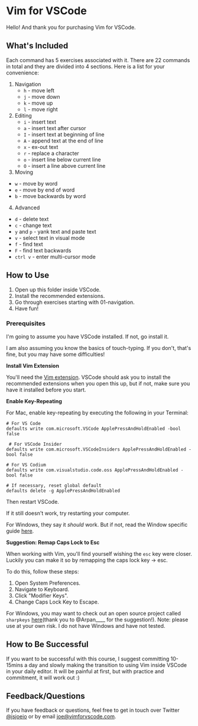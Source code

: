 # Vim for VSCode

Hello! And thank you for purchasing Vim for VSCode.

## What's Included

Each command has 5 exercises associated with it. There are 22 commands in total and they are divided into 4 sections. Here is a list for your convenience:

1. Navigation
   - `h` - move left
   - `j` - move down
   - `k` - move up
   - `l` - move right
2. Editing
   - `i` - insert text
   - `a` - insert text after cursor
   - `I` - insert text at beginning of line
   - `A` - append text at the end of line
   - `x` - ex-out text
   - `r` - replace a character
   - `o` - insert line below current line
   - `O` - insert a line above current line
3.  Moving
   - `w` - move by word
   - `e` - move by end of word
   - `b` - move backwards by word
4.  Advanced
   - `d` - delete text
   - `c` - change text
   - `y` and `p` - yank text and paste text
   - `v` - select text in visual mode
   - `f` - find text
   - `F` - find text backwards
   - `ctrl v` - enter multi-cursor mode

## How to Use

1. Open up this folder inside VSCode.
2. Install the recommended extensions.
3. Go through exercises starting with 01-navigation.
4. Have fun!

### Prerequisites

I'm going to assume you have VSCode installed. If not, go install it.

I am also assuming you know the basics of touch-typing. If you don't, that's fine, but you may have some difficulties!

**Install Vim Extension**

You'll need the [Vim extension](https://marketplace.visualstudio.com/items?itemName=vscodevim.vim). VSCode should ask you to install the recommended extensions when you open this up, but if not, make sure you have it installed before you start.

**Enable Key-Repeating**

For Mac, enable key-repeating by executing the following in your Terminal:

```shell
# For VS Code
defaults write com.microsoft.VSCode ApplePressAndHoldEnabled -bool false

 # For VSCode Insider
defaults write com.microsoft.VSCodeInsiders ApplePressAndHoldEnabled -bool false

# For VS Codium
defaults write com.visualstudio.code.oss ApplePressAndHoldEnabled -bool false

# If necessary, reset global default
defaults delete -g ApplePressAndHoldEnabled
```

Then restart VSCode.

If it still doesn't work, try restarting your computer.

For Windows, they say it *should* work. But if not, read the Window specific guide [here](https://github.com/VSCodeVim/Vim#windows).

**Suggestion: Remap Caps Lock to Esc**

When working with Vim, you'll find yourself wishing the `esc` key were closer. Luckily you can make it so by remapping the caps lock key -> esc.

To do this, follow these steps:
1. Open System Preferences.
2. Navigate to Keyboard.
3. Click "Modifier Keys".
4. Change Caps Lock Key to Escape.

For Windows, you may want to check out an open source project called `sharpkeys` [here](https://github.com/randyrants/sharpkeys)(thank you to @Arpan____ for the suggestion!). Note: please use at your own risk. I do not have Windows and have not tested.

## How to Be Successful

If you want to be successful with this course, I suggest committing 10-15mins a day and slowly making the transition to using Vim inside VSCode in your daily editor. It will be painful at first, but with practice and commitment, it will work out :)    

## Feedback/Questions

If you have feedback or questions, feel free to get in touch over Twitter [@jsjoeio](https://twitter.com/messages/compose?recipient_id=1567529924&text=Hi!%20I%20wanted%20to%20get%20in%20touch%20about%20your%20Vim%20for%20VSCode%20course.) or by email [joe@vimforvscode.com](mailto:joe@vimforvscode.com).
